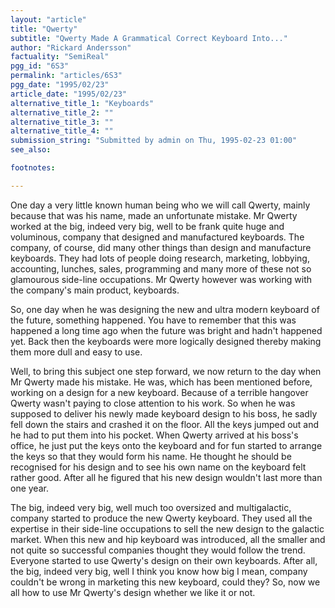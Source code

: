```yaml
---
layout: "article"
title: "Qwerty"
subtitle: "Qwerty Made A Grammatical Correct Keyboard Into..."
author: "Rickard Andersson"
factuality: "SemiReal"
pgg_id: "6S3"
permalink: "articles/6S3"
pgg_date: "1995/02/23"
article_date: "1995/02/23"
alternative_title_1: "Keyboards"
alternative_title_2: ""
alternative_title_3: ""
alternative_title_4: ""
submission_string: "Submitted by admin on Thu, 1995-02-23 01:00"
see_also:

footnotes: 

---
```

<div>
<p>One day a very little known human being who we will call Qwerty, mainly because that was his name, made an unfortunate mistake. Mr Qwerty worked at the big, indeed very big, well to be frank quite huge and voluminous, company that designed and manufactured keyboards. The company, of course, did many other things than design and manufacture keyboards. They had lots of people doing research, marketing, lobbying, accounting, lunches, sales, programming and many more of these not so glamourous side-line occupations. Mr Qwerty however was working with the company's main product, keyboards.</p>
<p>So, one day when he was designing the new and ultra modern keyboard of the future, something happened. You have to remember that this was happened a long time ago when the future was bright and hadn't happened yet. Back then the keyboards were more logically designed thereby making them more dull and easy to use.</p>
<p>Well, to bring this subject one step forward, we now return to the day when Mr Qwerty made his mistake. He was, which has been mentioned before, working on a design for a new keyboard. Because of a terrible hangover Qwerty wasn't paying to close attention to his work. So when he was supposed to deliver his newly made keyboard design to his boss, he sadly fell down the stairs and crashed it on the floor. All the keys jumped out and he had to put them into his pocket. When Qwerty arrived at his boss's office, he just put the keys onto the keyboard and for fun started to arrange the keys so that they would form his name. He thought he should be recognised for his design and to see his own name on the keyboard felt rather good. After all he figured that his new design wouldn't last more than one year.</p>
<p>The big, indeed very big, well much too oversized and multigalactic, company started to produce the new Qwerty keyboard. They used all the expertise in their side-line occupations to sell the new design to the galactic market. When this new and hip keyboard was introduced, all the smaller and not quite so successful companies thought they would follow the trend. Everyone started to use Qwerty's design on their own keyboards. After all, the big, indeed very big, well I think you know how big I mean, company couldn't be wrong in marketing this new keyboard, could they? So, now we all how to use Mr Qwerty's design whether we like it or not. <!--Amazon_CLS_IM_END--></p>
</div>

